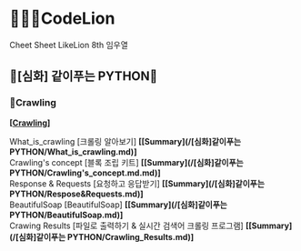 # 👨🏻‍🏫CodeLion
Cheet Sheet
LikeLion 8th 임우열

## 🙏[심화] 같이푸는 PYTHON🙏

### 📌Crawling

**[[Crawling](/Crawling/Crawling.py)]**<br/> 

What_is_crawling [크롤링 알아보기] **[[Summary](/[심화]같이푸는 PYTHON/What_is_crawling.md)]**<br/>
Crawling's concept [블록 조립 키트] **[[Summary](/[심화]같이푸는 PYTHON/Crawling's_concept.md.md)]**<br/>
Response & Requests [요청하고 응답받기] **[[Summary](/[심화]같이푸는 PYTHON/Respose&Requests.md)]**<br/>
BeautifulSoap [BeautifulSoap] **[[Summary](/[심화]같이푸는 PYTHON/BeautifulSoap.md)]**<br/>
Crawing Results [파일로 출력하기 & 실시간 검색어 크롤링 프로그램] **[[Summary](/[심화]같이푸는 PYTHON/Crawling_Results.md)]**<br/>

